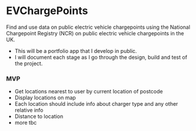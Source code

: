 # EVChargePoints
Find and use data on public electric vehicle chargepoints using the National Chargepoint Registry (NCR) on public electric vehicle chargepoints in the UK.

- This will be a portfolio app that I develop in public. 
- I will document each stage as I go through the design, build and test of the project.

### MVP
- Get locations nearest to user by current location of postcode
- Display locations on map
- Each location should include info about charger type and any other relative info
- Distance to location
- more tbc
